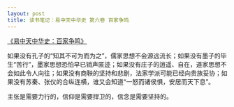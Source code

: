 ```yaml
---
layout: post
title: 读书笔记：易中天中华史 第六卷 百家争鸣
---
```


[《易中天中华史：百家争鸣》](http://read.douban.com/ebook/3045259/)

如果没有孔子的“知其不可为而为之”，儒家思想不会源远流长；如果没有墨子的毕生“苦行”，墨家思想恐怕早已销声匿迹；如果没有庄子的逍遥、自在，道家思想不会如此令人向往；如果没有商鞅的坚持和悲剧，法家学派可能已经向贵族妥协；如果没有苏秦、张仪的合纵连横，谁又会知道“一怒而诸侯惧，安居而天下息”。

主张是需要力行的，信仰是需要捍卫的，信念是需要坚持的。
